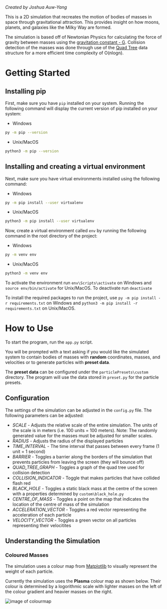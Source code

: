 *Created by Joshua Auw-Yang*


This is a 2D simulation that recreates the motion of bodies of masses in space through gravitational attraction.
This provides insight on how moons, planets, and galaxies like the Milky Way are formed.

The simulation is based off of Newtonian Physics for calculating the force of gravity between masses using the [gravitation constant - G](https://en.wikipedia.org/wiki/Newton%27s_law_of_universal_gravitation). 
Collision detection of the masses was done through use of the [Quad Tree](https://en.wikipedia.org/wiki/Quadtree) data structure for a more efficient time complexity of O(nlogn).



# Getting Started


## Installing pip

First, make sure you have ```pip``` installed on your system. Running the following command will display the current version of pip installed on your system:
* Windows
```sh
py -m pip --version
```
* Unix/MacOS
```sh
python3 -m pip --version
```


## Installing and creating a virtual environment
Next, make sure you have virtual environments installed using the following command:
* Windows
```sh
py -m pip install --user virtualenv
```
* Unix/MacOS
```sh
python3 -m pip install --user virtualenv
```


Now, create a virtual environment called ```env``` by running the following command in the root directory of the project:
* Windows
```sh
py -m venv env
```
* Unix/MacOS
```sh
python3 -m venv env
```

To activate the environment run ```env\Scripts\activate``` on Windows and ```source env/bin/activate``` for Unix/MacOS.
To deactivate run ```deactivate```

To install the required packages to run the project, use ```py -m pip install -r requirements.txt``` on Windows and ```python3 -m pip install -r requirements.txt``` on Unix/MacOS.

# How to Use

To start the program, run the `app.py` script.

You will be prompted with a text asking if you would like the simulated system to contain bodies of masses with **random** coordinates, masses, and velocities or to generate particles with **preset data**.

The **preset data** can be configured under the ```particlePresets\custom``` directory. The program will use the data stored in `preset.py` for the particle presets. 

## Configuration

The settings of the simulation can be adjusted in the ```config.py``` file. The following parameters can be adjusted:

* *SCALE* - Adjusts the relative scale of the entire simulation. The units of the scale is in meters (i.e. 100 units = 100 meters). Note: The randomly generated value for the masses must be adjusted for smaller scales.
* *RADIUS* - Adjusts the radius of the displayed particles
* *TIME_INTERVAL* - The time interval that passes between every frame (1 unit = 1 second)
* *BARRIER* - Toggles a barrier along the borders of the simulation that prevents particles from leaving the screen (they will bounce off)
* *QUAD_TREE_GRAPH* - Toggles a graph of the quad tree used for collision detection
* *COLLISION_INDICATOR* - Toggle that makes particles that have collided flash red 
* *BLACK_HOLE* - Toggles a static black mass at the centre of the screen with a properties determined by ```custom\black_hole.py```
* *CENTRE_OF_MASS* - Toggles a point on the map that indicates the location of the centre of mass of the simulation
* *ACCELERATION_VECTOR* - Toggles a red vector representing the acceleration of each particle
* *VELOCITY_VECTOR* - Toggles a green vector on all particles representing their velocitites

## Understanding the Simulation

### Coloured Masses

The simulation uses a colour map from [Matplotlib](https://matplotlib.org/stable/tutorials/colors/colormaps.html) to visually represent the weight of each particle.

Currently the simulation uses the **Plasma** colour map as shown below. Their colour is determined by a logorithmic scale with lighter masses on the left of the colour gradient and heavier masses on the right.

![image of colourmap](https://matplotlib.org/stable/_images/sphx_glr_colormaps_001.png)